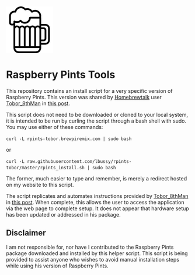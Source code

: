 ![](icon.png)
# Raspberry Pints Tools

This repository contains an install script for a very specific version of Raspberry Pints.  This version was shared by [Homebrewtalk](https://www.homebrewtalk.com) user [Tobor_8thMan](https://www.homebrewtalk.com/forum/members/tobor_8thman.148827/) in [this post](https://www.homebrewtalk.com/forum/threads/version-2-release-raspberrypints-digital-taplist-solution.487694/page-116#post-8609646).

This script does not need to be downloaded or cloned to your local system, it is intended to be run by curling the script through a bash shell with sudo.  You may use either of these commands:

`curl -L rpints-tobor.brewpiremix.com | sudo bash`

or

`curl -L raw.githubusercontent.com/lbussy/rpints-tobor/master/rpints_install.sh | sudo bash`

The former, much easier to type and remember, is merely a redirect hosted on my website to this script.

The script replicates and automates instructions provided by [Tobor_8thMan](https://www.homebrewtalk.com/forum/members/tobor_8thman.148827/) in [this post](https://www.homebrewtalk.com/forum/threads/version-2-release-raspberrypints-digital-taplist-solution.487694/page-116#post-8611274).  When complete, this allows the user to access the application via the web page to complete setup.  It does not appear that hardware setup has been updated or addressed in his package.

## Disclaimer
I am not responsible for, nor have I contributed to the Raspberry Pints package downloaded and installed by this helper script.  This script is being provided to assist anyone who wishes to avoid manual installation steps while using his version of Raspberry Pints.
